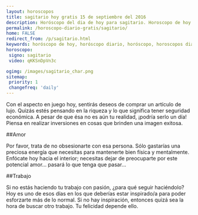 ```yaml
---
layout: horoscopos
title: sagitario hoy gratis 15 de septiembre del 2016 
description: Horóscopo del dia de hoy para sagitario. Horoscopo de hoy 15 de septiembre del 2016. Las predicciones de amor, trabajo, vida personal gratis.
permalink: /horoscopo-diario-gratis/sagitario/
home: FALSE
redirect_from: /p/sagitario.html
keywords: horóscopo de hoy, horóscopo diario, horóscopo, horoscopos diarios gratis del dia de hoy, horóscopo diario gratis,horóscopo 2016, horóscopo esperanza gracia, horoscopo sagitario hoy, horoscop, horóscopos gratis, horoscopo sagitario, horoscopo sagitario 2016, Tarot, Astrologia, Zodíaco, sagitario, horoscopo gratis
horoscopo:
 signo: sagitario
 video: qKKSnDpVn3c

ogimg: /images/sagitario_char.png
sitemap:
 priority: 1
 changefreq: 'daily'
---
```



Con el aspecto en juego hoy, sentirás deseos de comprar un artículo de lujo. Quizás estés pensando en la riqueza y lo que significa tener seguridad económica. A pesar de que ésa no es aún tu realidad, ¡podría serlo un día! Piensa en realizar inversiones en cosas que brinden una imagen exitosa.

##Amor

Por favor, trata de no obsesionarte con esa persona. Sólo gastarías una preciosa energía que necesitas para mantenerte bien física y mentalmente. Enfócate hoy hacia el interior; necesitas dejar de preocuparte por este potencial amor... pasará lo que tenga que pasar...

##Trabajo

Si no estás haciendo tu trabajo con pasión, ¿para qué seguir haciéndolo? Hoy es uno de esos días en los que deberías estar inspirado/a para poder esforzarte más de lo normal. Si no hay inspiración, entonces quizá sea la hora de buscar otro trabajo. Tu felicidad depende ello.